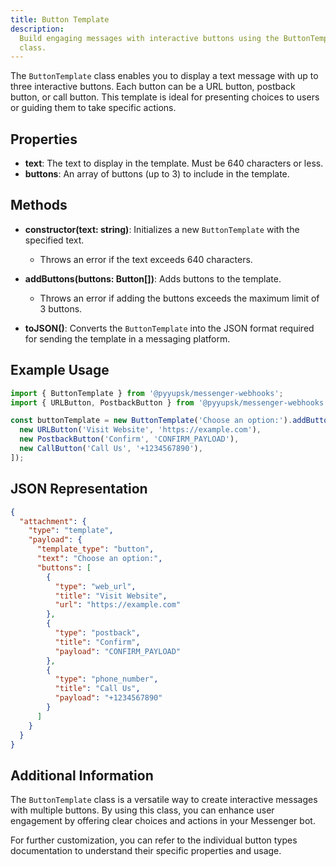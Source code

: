 ```yaml
---
title: Button Template
description:
  Build engaging messages with interactive buttons using the ButtonTemplate
  class.
---
```


The `ButtonTemplate` class enables you to display a text message with up to
three interactive buttons. Each button can be a URL button, postback button, or
call button. This template is ideal for presenting choices to users or guiding
them to take specific actions.

## Properties

- **text**: The text to display in the template. Must be 640 characters or less.
- **buttons**: An array of buttons (up to 3) to include in the template.

## Methods

- **constructor(text: string)**: Initializes a new `ButtonTemplate` with the
  specified text.

  - Throws an error if the text exceeds 640 characters.

- **addButtons(buttons: Button[])**: Adds buttons to the template.

  - Throws an error if adding the buttons exceeds the maximum limit of 3
    buttons.

- **toJSON()**: Converts the `ButtonTemplate` into the JSON format required for
  sending the template in a messaging platform.

## Example Usage

```typescript
import { ButtonTemplate } from '@pyyupsk/messenger-webhooks';
import { URLButton, PostbackButton } from '@pyyupsk/messenger-webhooks';

const buttonTemplate = new ButtonTemplate('Choose an option:').addButtons([
  new URLButton('Visit Website', 'https://example.com'),
  new PostbackButton('Confirm', 'CONFIRM_PAYLOAD'),
  new CallButton('Call Us', '+1234567890'),
]);
```

## JSON Representation

```json
{
  "attachment": {
    "type": "template",
    "payload": {
      "template_type": "button",
      "text": "Choose an option:",
      "buttons": [
        {
          "type": "web_url",
          "title": "Visit Website",
          "url": "https://example.com"
        },
        {
          "type": "postback",
          "title": "Confirm",
          "payload": "CONFIRM_PAYLOAD"
        },
        {
          "type": "phone_number",
          "title": "Call Us",
          "payload": "+1234567890"
        }
      ]
    }
  }
}
```

## Additional Information

The `ButtonTemplate` class is a versatile way to create interactive messages
with multiple buttons. By using this class, you can enhance user engagement by
offering clear choices and actions in your Messenger bot.

For further customization, you can refer to the individual button types
documentation to understand their specific properties and usage.

